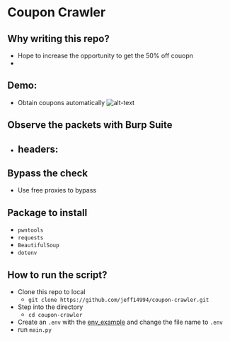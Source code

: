 # Coupon Crawler
## Why writing this repo? 
- Hope to increase the opportunity to get the 50% off couopn
- 
## Demo: 
- Obtain coupons automatically 
![alt-text](https://github.com/jeff14994/coupon-crawler/blob/main/demo.gif)



## Observe the packets with Burp Suite
- headers:
    - 
## Bypass the check
- Use free proxies to bypass
## Package to install
- `pwntools`
- `requests`
- `BeautifulSoup`
- `dotenv`
## How to run the script?
- Clone this repo to local
    - `git clone https://github.com/jeff14994/coupon-crawler.git` 
- Step into the directory
    - `cd coupon-crawler`
- Create an `.env` with the [env_example](https://github.com/jeff14994/coupon-crawler/blob/main/env_example) and change the file name to `.env`
- run `main.py`
